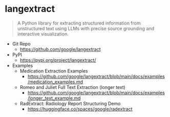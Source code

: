# langextract

> A Python library for extracting structured information from unstructured text using LLMs with precise source grounding and interactive visualization.

- Git Repo
  - https://github.com/google/langextract
- PyPI
  - https://pypi.org/project/langextract/
- Examples
  - Medication Extraction Examples
    - https://github.com/google/langextract/blob/main/docs/examples/medication_examples.md
  - Romeo and Juliet Full Text Extraction (longer text)
    - https://github.com/google/langextract/blob/main/docs/examples/longer_text_example.md
  - RadExtract: Radiology Report Structuring Demo
    - https://huggingface.co/spaces/google/radextract


